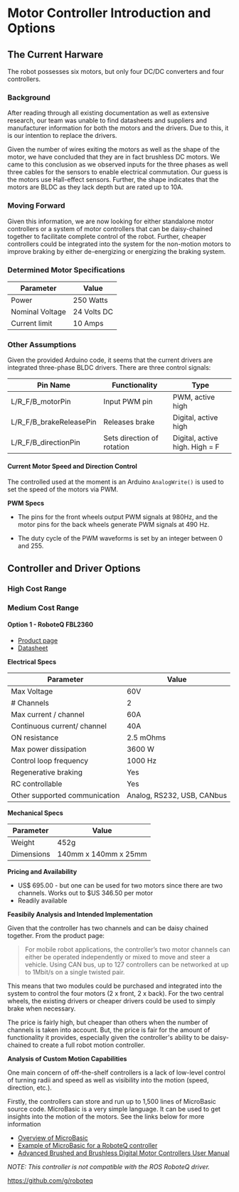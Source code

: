 # Motor Controller Introduction and Options

## The Current Harware

The robot possesses six motors, but only four DC/DC converters and four controllers.

### Background

After reading through all existing documentation as well as extensive research, our team was unable to find datasheets and suppliers and manufacturer information for both the motors and the drivers. Due to this, it is our intention to replace the drivers.

Given the number of wires exiting the motors as well as the shape of the motor, we have concluded that they are in fact brushless DC motors. We came to this conclusion as we observed inputs for the three phases as well three cables for the sensors to enable electrical commutation. Our guess is the motors use Hall-effect sensors. Further, the shape indicates that the motors are BLDC as they lack depth but are rated up to 10A.

### Moving Forward

Given this information, we are now looking for either standalone motor controllers or a system of motor controllers that can be daisy-chained together to facilitate complete control of the robot. Further, cheaper controllers could be integrated into the system for the non-motion motors to improve braking by either de-energizing or energizing the braking system.

### Determined Motor Specifications

| Parameter       | Value       |
|-----------------|-------------|
| Power           | 250 Watts   |
| Nominal Voltage | 24 Volts DC |
| Current limit   | 10 Amps     |

### Other Assumptions

Given the provided Arduino code, it seems that the current drivers are integrated three-phase BLDC drivers. There are three control signals:

| Pin Name                | Functionality              | Type                           |
|-------------------------|----------------------------|--------------------------------|
| L/R_F/B_motorPin        | Input PWM pin              | PWM, active high               |
| L/R_F/B_brakeReleasePin | Releases brake             | Digital, active high           |
| L/R_F/B_directionPin    | Sets direction of rotation | Digital, active high. High = F |

#### Current Motor Speed and Direction Control

The controlled used at the moment is an Arduino
`AnalogWrite()` is used to set the speed of the motors via PWM.

**PWM Specs**

- The pins for the front wheels output PWM signals at 980Hz, and the motor pins for the back wheels generate PWM signals at 490 Hz.

- The duty cycle of the PWM waveforms is set by an integer between 0 and 255.

## Controller and Driver Options

### High Cost Range

### Medium Cost Range

#### Option 1 - RoboteQ FBL2360

- [Product page](https://www.roboteq.com/index.php/component/virtuemart/403/fbl2360b-detail?Itemid=971)
- [Datasheet](https://www.roboteq.com/index.php/docman/motor-controllers-documents-and-files/documentation/datasheets/fbl23xx-datasheet/203-fbl23xx-datasheet/file)

**Electrical Specs**

|Parameter                      | Value               |
|-------------------------------|---------------------|
| Max Voltage                   | 60V                 |
| # Channels                    | 2                   |
| Max current / channel         | 60A                 |
| Continuous current/ channel   | 40A                 |
| ON resistance                 | 2.5 mOhms           |
| Max power dissipation         | 3600 W              |
| Control loop frequency        | 1000 Hz             |
| Regenerative braking          | Yes                 |
| RC controllable               | Yes                 |
| Other supported communication | Analog, RS232, USB, CANbus |

**Mechanical Specs**

| Parameter     | Value                |
|---------------|----------------------|
| Weight        | 452g                 |
| Dimensions    | 140mm x 140mm x 25mm |

**Pricing and Availability**

- US$ 695.00 - but one can be used for two motors since there are two channels. Works out  to $US 346.50 per motor
- Readily available

**Feasibily Analysis and Intended Implementation**

Given that the controller has two channels and can be daisy chained together. From the product page:
>For mobile robot applications, the controller’s two motor channels can either be operated independently or mixed to move and steer a vehicle. Using CAN bus, up to 127 controllers can be networked at up to 1Mbit/s on a single twisted pair.

This means that two modules could be purchased and integrated into the system to control the four motors (2 x front, 2 x back). For the two central wheels, the existing drivers or cheaper drivers could be used to simply brake when necessary.

The price is fairly high, but cheaper than others when the number of channels is taken into account. But, the price is fair for the amount of functionality it provides, especially given the controller's ability to be daisy-chained to create a full robot motion controller.

**Analysis of Custom Motion Capabilities**

One main concern of off-the-shelf controllers is a lack of low-level control of turning radii and speed as well as visibility into the motion (speed, direction, etc.).

Firstly, the controllers can store and run up to 1,500 lines of MicroBasic source code. MicroBasic is a very simple language. It can be used to get insights into the motion of the motors. See the links below for more information

- [Overview of MicroBasic](https://www.roboteq.com/index.php/technology-menu/microbasic-technology)
- [Example of MicroBasic for a RoboteQ controller](https://github.com/gsisko/RoboteQ-Microbasic-Examples/blob/master/Motion%20Control/Motion_Control_in_CLOSED_LOOP_COUNT_POSITION.mbs)
- [Advanced Brushed and Brushless Digital Motor Controllers User Manual](https://www.roboteq.com/index.php/docman/motor-controllers-documents-and-files/documentation/user-manual/272-roboteq-controllers-user-manual-v17/file)

*NOTE: This controller is not compatible with the ROS RoboteQ driver.*



https://github.com/g/roboteq

